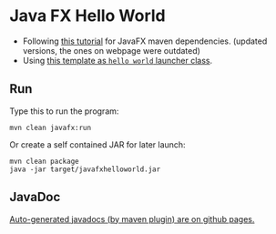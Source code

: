 # Java FX Hello World

 * Following [this tutorial](https://openjfx.io/openjfx-docs/maven) for JavaFX maven dependencies. (updated versions, the ones on webpage were outdated)
 * Using [this template as ```hello world``` launcher class](https://github.com/openjfx/samples/blob/master/HelloFX/Maven/hellofx/src/main/java/HelloFX.java).

## Run

Type this to run the program:  
```
mvn clean javafx:run
```

Or create a self contained JAR for later launch:  
```
mvn clean package
java -jar target/javafxhelloworld.jar
```

## JavaDoc

[Auto-generated javadocs (by maven plugin) are on github pages.](https://kartoffelquadrat.github.io/JavaFxHelloWorld/)



